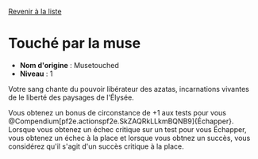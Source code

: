[Revenir à la liste](list.md)

# Touché par la muse

 * **Nom d'origine** : Musetouched
 * **Niveau** : 1


<p>Votre sang chante du pouvoir libérateur des azatas, incarnations vivantes de le liberté des paysages de l'Élysée.</p>
<p>Vous obtenez un bonus de circonstance de +1 aux tests pour vous @Compendium[pf2e.actionspf2e.SkZAQRkLLkmBQNB9]{Échapper}. Lorsque vous obtenez un échec critique sur un test pour vous Échapper, vous obtenez un échec à la place et lorsque vous obtnez un succès, vous considérez qu'il s'agit d'un succès critique à la place.</p>